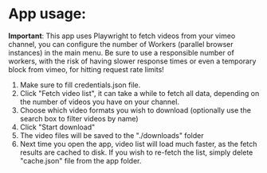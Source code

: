 # App usage:

**Important**: This app uses Playwright to fetch videos from your vimeo channel, you can configure the number of Workers (parallel browser instances) in the main menu. Be sure to use a responsible number of workers, with the risk of having slower response times or even a temporary block from vimeo, for hitting request rate limits!

1. Make sure to fill credentials.json file.
2. Click "Fetch video list", it can take a while to fetch all data, depending on the number of videos you have on your channel.
3. Choose which video formats you wish to download (optionally use the search box to filter videos by name)
4. Click "Start download"
5. The video files will be saved to the "./downloads" folder
6. Next time you open the app, video list will load much faster, as the fetch results are cached to disk. If you wish to re-fetch the list, simply delete "cache.json" file from the app folder.
